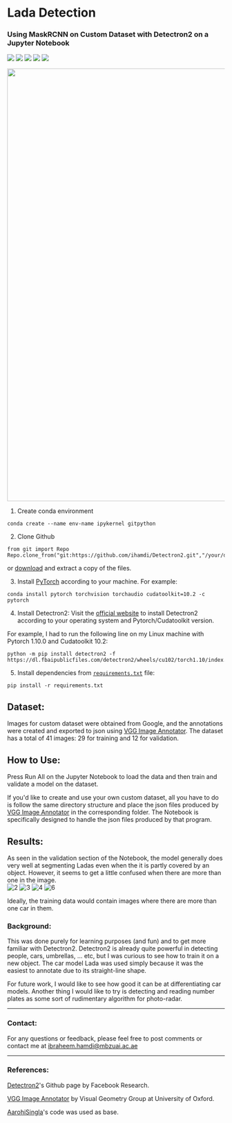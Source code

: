 # Lada Detection
### Using MaskRCNN on Custom Dataset with Detectron2 on a Jupyter Notebook

<a href="https://www.python.org/"><img src="https://img.shields.io/badge/python-v3.9.7-blue.svg?logo=python&style=for-the-badge" /></a>
<a href="https://www.anaconda.org/"><img src="https://img.shields.io/badge/conda-v4.10.3-blue.svg?logo=conda&style=for-the-badge" /></a>
<a href="https://pytorch.org/"><img src="https://img.shields.io/badge/PyTorch-v1.10.0-red.svg?logo=PyTorch&style=for-the-badge" /></a>
<a href="https://ai.facebook.com/tools/detectron//"><img src="https://img.shields.io/badge/Detectron-2-blue.svg?logo=detectron&style=for-the-badge" /></a>
<a href="https://jupyter.org/try"><img src="https://img.shields.io/badge/Made%20with-Jupyter-orange?style=for-the-badge&logo=Jupyter" /><a>


<p align="center">
  <img width="1000" src="https://user-images.githubusercontent.com/93069949/144974647-89acc184-a541-499b-a5eb-3370533639c1.png">
</p>

1. Create conda environment
```
conda create --name env-name ipykernel gitpython
```

2. Clone Github
```
from git import Repo
Repo.clone_from("git:https://github.com/ihamdi/Detectron2.git","/your/directory/")
```
or [download](https://github.com/ihamdi/Detectron2/archive/refs/heads/main.zip) and extract a copy of the files.
  

3. Install [PyTorch](https://pytorch.org/get-started/locally/) according to your machine. For example:
```
conda install pytorch torchvision torchaudio cudatoolkit=10.2 -c pytorch
```

4. Install Detectron2:
Visit the [official website](https://detectron2.readthedocs.io/en/latest/tutorials/install.html) to install Detectron2 according to your operating system and Pytorch/Cudatoolkit version.

For example, I had to run the following line on my Linux machine with Pytorch 1.10.0 and Cudatoolkit 10.2:
```
python -m pip install detectron2 -f   https://dl.fbaipublicfiles.com/detectron2/wheels/cu102/torch1.10/index.html
```

5. Install dependencies from [`requirements.txt`](https://github.com/ihamdi/Dogs-vs-Cats-Classification/blob/main/requirements.txt) file:
```
pip install -r requirements.txt
```

## Dataset:
Images for custom dataset were obtained from Google, and the annotations were created and exported to json using [VGG Image Annotator](https://www.robots.ox.ac.uk/~vgg/software/via/via.html). The dataset has a total of 41 images: 29 for training and 12 for validation.

## How to Use:
Press Run All on the Jupyter Notebook to load the data and then train and validate a model on the dataset.

If you'd like to create and use your own custom dataset, all you have to do is follow the same directory structure and place the json files produced by [VGG Image Annotator](https://www.robots.ox.ac.uk/~vgg/software/via/via.html) in the corresponding folder. The Notebook is specifically designed to handle the json files produced by that program.

## Results:
As seen in the validation section of the Notebook, the model generally does very well at segmenting Ladas even when the it is partly covered by an object. However, it seems to get a little confused when there are more than one in the image.  
![2](https://user-images.githubusercontent.com/93069949/144981337-5f62f469-2369-41d8-a5a9-6da51c6b3f7f.png)
![3](https://user-images.githubusercontent.com/93069949/144981325-245e279b-9499-4099-b159-ff19226606a8.png)
![4](https://user-images.githubusercontent.com/93069949/144981734-98a12164-7633-4ff6-8647-635047e63c67.png)
![6](https://user-images.githubusercontent.com/93069949/144981835-8c6cc22c-3e6e-4b68-a112-e9d962f6fa64.png)

Ideally, the training data would contain images where there are more than one car in them. 

### Background:
This was done purely for learning purposes (and fun) and to get more familiar with Detectron2. Detectron2 is already quite powerful in detecting people, cars, umbrellas, ... etc, but I was curious to see how to train it on a new object. The car model Lada was used simply because it was the easiest to annotate due to its straight-line shape.

For future work, I would like to see how good it can be at differentiating car models. Another thing I would like to try is detecting and reading number plates as some sort of rudimentary algorithm for photo-radar.

---

### Contact:
For any questions or feedback, please feel free to post comments or contact me at ibraheem.hamdi@mbzuai.ac.ae

---

### References:

[Detectron2](https://github.com/facebookresearch/detectron2)'s Github page by Facebook Research.

[VGG Image Annotator](https://www.robots.ox.ac.uk/~vgg/software/via/) by Visual Geometry Group at University of Oxford.

[AarohiSingla](https://github.com/AarohiSingla/Detectron2-Tutorial)'s code was used as base.
